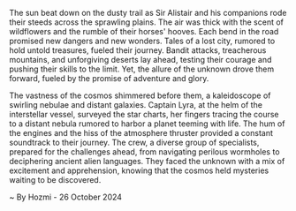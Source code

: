 
The sun beat down on the dusty trail as Sir Alistair and his companions rode their steeds across the sprawling plains. The air was thick with the scent of wildflowers and the rumble of their horses' hooves. Each bend in the road promised new dangers and new wonders. Tales of a lost city, rumored to hold untold treasures, fueled their journey. Bandit attacks, treacherous mountains, and unforgiving deserts lay ahead, testing their courage and pushing their skills to the limit. Yet, the allure of the unknown drove them forward, fueled by the promise of adventure and glory. 

The vastness of the cosmos shimmered before them, a kaleidoscope of swirling nebulae and distant galaxies. Captain Lyra, at the helm of the interstellar vessel, surveyed the star charts, her fingers tracing the course to a distant nebula rumored to harbor a planet teeming with life. The hum of the engines and the hiss of the atmosphere thruster provided a constant soundtrack to their journey. The crew, a diverse group of specialists, prepared for the challenges ahead, from navigating perilous wormholes to deciphering ancient alien languages. They faced the unknown with a mix of excitement and apprehension, knowing that the cosmos held mysteries waiting to be discovered. 

~ By Hozmi - 26 October 2024
